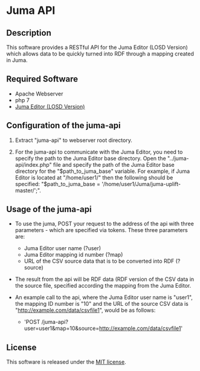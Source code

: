 # Juma API

## Description

This software provides a RESTful API for the Juma Editor (LOSD Version) which allows data to be quickly turned into RDF through a mapping created in Juma.

## Required Software

- Apache Webserver
- php 7
- [Juma Editor (LOSD Version)](https://github.com/Al-Meehan/juma-losd)

## Configuration of the juma-api

1. Extract "juma-api" to webserver root directory.

2. For the juma-api to communicate with the Juma Editor, you need to specify the path to the Juma Editor base directory.
   Open the "../juma-api/index.php" file and specify the path of the Juma Editor base directory for the "$path_to_juma_base" variable.
	 For example, if Juma Editor is located at "/home/user1/" then the following should be specified: "$path_to_juma_base = '/home/user1/Juma/juma-uplift-master/';".
	 
## Usage of the juma-api
	 
- To use the juma, POST your request to the address of the api with three parameters - which are specified via tokens. These three parameters are:
	- Juma Editor user name (?user)
	- Juma Editor mapping id number (?map)
	- URL of the CSV source data that is to be converted into RDF (?source)

- The result from the api will be RDF data (RDF version of the CSV data in the source file, specified according the mapping from the Juma Editor.

- An example call to the api, where the Juma Editor user name is "user1", the mapping ID number is "10" and the URL of the source CSV data is "http://example.com/data/csvfile1", would be as follows:
	- 'POST /juma-api?user=user1&map=10&source=http://example.com/data/csvfile1'
	
## License

This software is released under the [MIT license](http://opensource.org/licenses/MIT).
